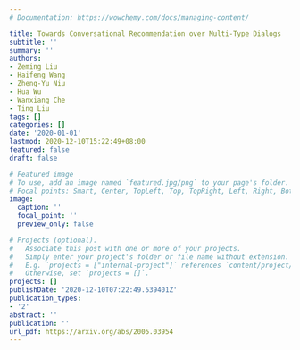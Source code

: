 ```yaml
---
# Documentation: https://wowchemy.com/docs/managing-content/

title: Towards Conversational Recommendation over Multi-Type Dialogs
subtitle: ''
summary: ''
authors:
- Zeming Liu
- Haifeng Wang
- Zheng-Yu Niu
- Hua Wu
- Wanxiang Che
- Ting Liu
tags: []
categories: []
date: '2020-01-01'
lastmod: 2020-12-10T15:22:49+08:00
featured: false
draft: false

# Featured image
# To use, add an image named `featured.jpg/png` to your page's folder.
# Focal points: Smart, Center, TopLeft, Top, TopRight, Left, Right, BottomLeft, Bottom, BottomRight.
image:
  caption: ''
  focal_point: ''
  preview_only: false

# Projects (optional).
#   Associate this post with one or more of your projects.
#   Simply enter your project's folder or file name without extension.
#   E.g. `projects = ["internal-project"]` references `content/project/deep-learning/index.md`.
#   Otherwise, set `projects = []`.
projects: []
publishDate: '2020-12-10T07:22:49.539401Z'
publication_types:
- '2'
abstract: ''
publication: ''
url_pdf: https://arxiv.org/abs/2005.03954
---
```


